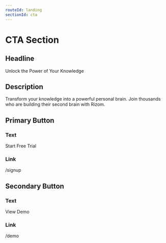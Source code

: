 ```yaml
---
routeId: landing
sectionId: cta
---
```

# CTA Section

## Headline
Unlock the Power of Your Knowledge

## Description
Transform your knowledge into a powerful personal brain. Join thousands who are building their second brain with Rizom.

## Primary Button
### Text
Start Free Trial

### Link
/signup

## Secondary Button
### Text
View Demo

### Link
/demo
